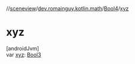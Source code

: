 //[sceneview](../../../index.md)/[dev.romainguy.kotlin.math](../index.md)/[Bool4](index.md)/[xyz](xyz.md)

# xyz

[androidJvm]\
var [xyz](xyz.md): [Bool3](../-bool3/index.md)
